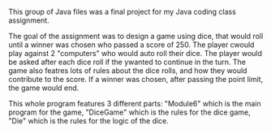 This group of Java files was a final project for my Java coding class assignment.

The goal of the assignment was to design a game using dice, that would roll until a winner was chosen who passed a score of 250. The player cwould play against 2 "computers"
who would auto roll their dice. The player would be asked after each dice roll if the ywanted to continue in the turn. The game also featres lots of rules about the dice rolls,
and how they would contribute to the score. If a winner was chosen, after passing the point limit, the game would end.

This whole program features 3 different parts: "Module6" which is the main program for the game, "DiceGame" which is the rules for the dice game, "Die" which is the rules for the logic of the dice.
